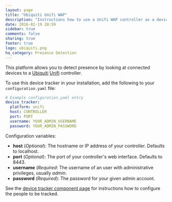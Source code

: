 ```yaml
---
layout: page
title: "Ubiquiti Unifi WAP"
description: "Instructions how to use a Unifi WAP controller as a device tracker module."
date: 2016-02-19 20:59
sidebar: true
comments: false
sharing: true
footer: true
logo: ubiquiti.png
ha_category: Presence Detection
---
```



This platform allows you to detect presence by looking at connected devices to a [Ubiquiti](http://ubnt.com/) [Unifi](https://www.ubnt.com/enterprise/#unifi) controller.

To use this device tracker in your installation, add the following to your `configuration.yaml` file:

```yaml
# Example configuration.yaml entry
device_tracker:
  platform: unifi
  host: CONTROLLER
  port: PORT
  username: YOUR_ADMIN_USERNAME
  password: YOUR_ADMIN_PASSWORD
```

Configuration variables:

- **host** (*Optional*): The hostname or IP address of your controller. Defaults to localhost.
- **port** (*Optional*): The port of your controller's web interface. Defaults to 8443.
- **username** (*Required*: The username of an user with administrative privileges, usually *admin*.
- **password** (*Required*): The password for your given admin account.

See the [device tracker component page](/components/device_tracker/) for instructions how to configure the people to be tracked.
